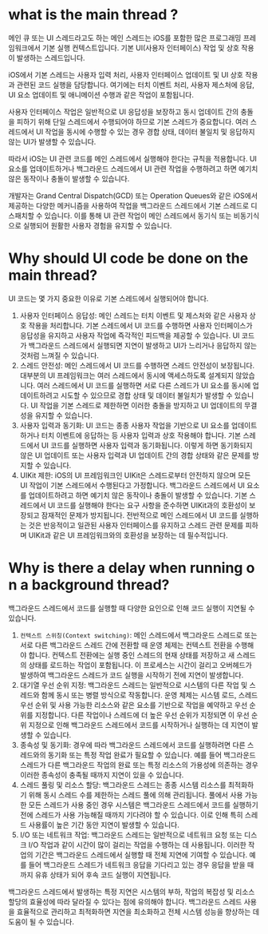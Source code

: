 
# what is the main thread ?

메인 큐 또는 UI 스레드라고도 하는 메인 스레드는 iOS를 포함한 많은 프로그래밍 프레임워크에서 기본 실행 컨텍스트입니다. 기본 UI(사용자 인터페이스) 작업 및 상호 작용이 발생하는 스레드입니다.

iOS에서 기본 스레드는 사용자 입력 처리, 사용자 인터페이스 업데이트 및 UI 상호 작용과 관련된 코드 실행을 담당합니다. 여기에는 터치 이벤트 처리, 사용자 제스처에 응답, UI 요소 업데이트 및 애니메이션 수행과 같은 작업이 포함됩니다.

사용자 인터페이스 작업은 일반적으로 UI 응답성을 보장하고 동시 업데이트 간의 충돌을 피하기 위해 단일 스레드에서 수행되어야 하므로 기본 스레드가 중요합니다. 여러 스레드에서 UI 작업을 동시에 수행할 수 있는 경우 경합 상태, 데이터 불일치 및 응답하지 않는 UI가 발생할 수 있습니다.

따라서 iOS는 UI 관련 코드를 메인 스레드에서 실행해야 한다는 규칙을 적용합니다. UI 요소를 업데이트하거나 백그라운드 스레드에서 UI 관련 작업을 수행하려고 하면 예기치 않은 동작이나 충돌이 발생할 수 있습니다.

개발자는 Grand Central Dispatch(GCD) 또는 Operation Queues와 같은 iOS에서 제공하는 다양한 메커니즘을 사용하여 작업을 백그라운드 스레드에서 기본 스레드로 디스패치할 수 있습니다. 이를 통해 UI 관련 작업이 메인 스레드에서 동기식 또는 비동기식으로 실행되어 원활한 사용자 경험을 유지할 수 있습니다.

# Why should UI code be done on the main thread?

UI 코드는 몇 가지 중요한 이유로 기본 스레드에서 실행되어야 합니다.

1. 사용자 인터페이스 응답성: 메인 스레드는 터치 이벤트 및 제스처와 같은 사용자 상호 작용을 처리합니다. 기본 스레드에서 UI 코드를 수행하면 사용자 인터페이스가 응답성을 유지하고 사용자 작업에 즉각적인 피드백을 제공할 수 있습니다. UI 코드가 백그라운드 스레드에서 실행되면 지연이 발생하고 UI가 느리거나 응답하지 않는 것처럼 느껴질 수 있습니다.
2. 스레드 안전성: 메인 스레드에서 UI 코드를 수행하면 스레드 안전성이 보장됩니다. 대부분의 UI 프레임워크는 여러 스레드에서 동시에 액세스하도록 설계되지 않았습니다. 여러 스레드에서 UI 코드를 실행하면 서로 다른 스레드가 UI 요소를 동시에 업데이트하려고 시도할 수 있으므로 경합 상태 및 데이터 불일치가 발생할 수 있습니다. UI 작업을 기본 스레드로 제한하면 이러한 충돌을 방지하고 UI 업데이트의 무결성을 유지할 수 있습니다.
3. 사용자 입력과 동기화: UI 코드는 종종 사용자 작업을 기반으로 UI 요소를 업데이트하거나 터치 이벤트에 응답하는 등 사용자 입력과 상호 작용해야 합니다. 기본 스레드에서 UI 코드를 실행하면 사용자 입력과 동기화됩니다. 이렇게 하면 동기화되지 않은 UI 업데이트 또는 사용자 입력과 UI 업데이트 간의 경합 상태와 같은 문제를 방지할 수 있습니다.
4. UIKit 제한: iOS의 UI 프레임워크인 UIKit은 스레드로부터 안전하지 않으며 모든 UI 작업이 기본 스레드에서 수행된다고 가정합니다. 백그라운드 스레드에서 UI 요소를 업데이트하려고 하면 예기치 않은 동작이나 충돌이 발생할 수 있습니다. 기본 스레드에서 UI 코드를 실행해야 한다는 요구 사항을 준수하면 UIKit과의 호환성이 보장되고 잠재적인 문제가 방지됩니다.
전반적으로 메인 스레드에서 UI 코드를 실행하는 것은 반응적이고 일관된 사용자 인터페이스를 유지하고 스레드 관련 문제를 피하며 UIKit과 같은 UI 프레임워크와의 호환성을 보장하는 데 필수적입니다.

# Why is there a delay when running on a background thread?

백그라운드 스레드에서 코드를 실행할 때 다양한 요인으로 인해 코드 실행이 지연될 수 있습니다.

1. `컨텍스트 스위칭(Context switching)`: 메인 스레드에서 백그라운드 스레드로 또는 서로 다른 백그라운드 스레드 간에 전환할 때 운영 체제는 컨텍스트 전환을 수행해야 합니다. 컨텍스트 전환에는 실행 중인 스레드의 현재 상태를 저장하고 새 스레드의 상태를 로드하는 작업이 포함됩니다. 이 프로세스는 시간이 걸리고 오버헤드가 발생하여 백그라운드 스레드가 코드 실행을 시작하기 전에 지연이 발생합니다.
2. 대기열 우선 순위 지정: 백그라운드 스레드는 일반적으로 시스템의 다른 작업 및 스레드와 함께 동시 또는 병렬 방식으로 작동합니다. 운영 체제는 시스템 로드, 스레드 우선 순위 및 사용 가능한 리소스와 같은 요소를 기반으로 작업을 예약하고 우선 순위를 지정합니다. 다른 작업이나 스레드에 더 높은 우선 순위가 지정되면 이 우선 순위 지정으로 인해 백그라운드 스레드에서 코드를 시작하거나 실행하는 데 지연이 발생할 수 있습니다.
3. 종속성 및 동기화: 경우에 따라 백그라운드 스레드에서 코드를 실행하려면 다른 스레드와의 동기화 또는 특정 작업 완료가 필요할 수 있습니다. 예를 들어 백그라운드 스레드가 다른 백그라운드 작업의 완료 또는 특정 리소스의 가용성에 의존하는 경우 이러한 종속성이 충족될 때까지 지연이 있을 수 있습니다.
4. 스레드 풀링 및 리소스 할당: 백그라운드 스레드는 종종 시스템 리소스를 최적화하기 위해 동시 스레드 수를 제한하는 스레드 풀에 의해 관리됩니다. 풀에서 사용 가능한 모든 스레드가 사용 중인 경우 시스템은 백그라운드 스레드에서 코드를 실행하기 전에 스레드가 사용 가능해질 때까지 기다려야 할 수 있습니다. 이로 인해 특히 스레드 사용률이 높은 기간 동안 지연이 발생할 수 있습니다.
5. I/O 또는 네트워크 작업: 백그라운드 스레드는 일반적으로 네트워크 요청 또는 디스크 I/O 작업과 같이 시간이 많이 걸리는 작업을 수행하는 데 사용됩니다. 이러한 작업의 기간은 백그라운드 스레드에서 실행할 때 전체 지연에 기여할 수 있습니다. 예를 들어 백그라운드 스레드가 네트워크 응답을 기다리고 있는 경우 응답을 받을 때까지 유휴 상태가 되어 후속 코드 실행이 지연됩니다.

백그라운드 스레드에서 발생하는 특정 지연은 시스템의 부하, 작업의 복잡성 및 리소스 할당의 효율성에 따라 달라질 수 있다는 점에 유의해야 합니다. 백그라운드 스레드 사용을 효율적으로 관리하고 최적화하면 지연을 최소화하고 전체 시스템 성능을 향상하는 데 도움이 될 수 있습니다.